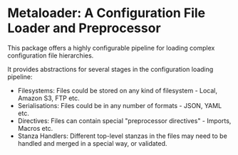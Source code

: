 # Metaloader: A Configuration File Loader and Preprocessor

This package offers a highly configurable pipeline for loading complex configuration file hierarchies.

It provides abstractions for several stages in the configuration loading pipeline:

 - Filesystems: Files could be stored on any kind of filesystem - Local, Amazon S3, FTP etc.
 - Serialisations: Files could be in any number of formats - JSON, YAML etc.
 - Directives: Files can contain special "preprocessor directives" - Imports, Macros etc.
 - Stanza Handlers: Different top-level stanzas in the files may need to be handled and merged in a special way, or validated.



